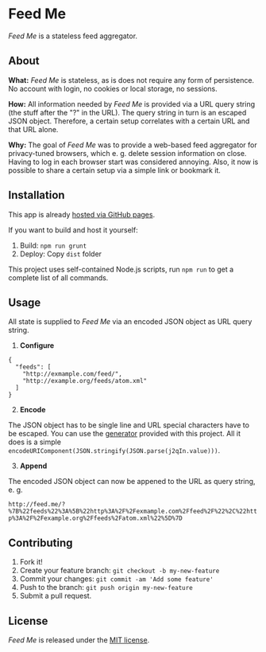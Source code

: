 # Feed Me

*Feed Me* is a stateless feed aggregator. 

## About

**What:** *Feed Me* is stateless, as is does not require any form of persistence.
No account with login, no cookies or local storage, no sessions.

**How:** All information needed by *Feed Me* is provided via a URL query string (the stuff after the "?" in the URL).
The query string in turn is an escaped JSON object.
Therefore, a certain setup correlates with a certain URL and that URL alone.

**Why:** The goal of *Feed Me* was to provide a web-based feed aggregator for privacy-tuned browsers,
which e. g. delete session information on close.
Having to log in each browser start was considered annoying.
Also, it now is possible to share a certain setup via a simple link or bookmark it.

## Installation

This app is already [hosted via GitHub pages](http://dev.genitopia.org/feed-me/).

If you want to build and host it yourself:

1. Build: `npm run grunt`
2. Deploy: Copy `dist` folder

This project uses self-contained Node.js scripts, run `npm run` to get a complete list of all commands.

## Usage

All state is supplied to *Feed Me* via an encoded JSON object as URL query string.

1. **Configure**
  
  ```
  {
    "feeds": [
      "http://exmample.com/feed/",
      "http://example.org/feeds/atom.xml"
    ]
  }
  ```

2. **Encode**
  
  The JSON object has to be single line and URL special characters have to be escaped. 
  You can use the [generator](http://dev.genitopia.org/feed-me/generator.html) provided with this project.
  All it does is a simple `encodeURIComponent(JSON.stringify(JSON.parse(j2qIn.value)))`.

3. **Append**

  The encoded JSON object can now be appened to the URL as query string, e. g. 
  
  `http://feed.me/?%7B%22feeds%22%3A%5B%22http%3A%2F%2Fexmample.com%2Ffeed%2F%22%2C%22http%3A%2F%2Fexample.org%2Ffeeds%2Fatom.xml%22%5D%7D`

## Contributing

1. Fork it!
2. Create your feature branch: `git checkout -b my-new-feature`
3. Commit your changes: `git commit -am 'Add some feature'`
4. Push to the branch: `git push origin my-new-feature`
5. Submit a pull request.

## License

*Feed Me* is released under the [MIT license](/LICENSE).

